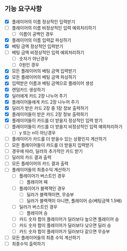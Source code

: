 ## 기능 요구사항

- [x] 플레이어의 이름 정상적인 입력받기
- [ ] 플레이어의 이름 비정상적인 입력 예외처리하기
    - [ ] 이름이 공백인 경우
- [x] 플레이어의 이름 입력값 파싱하기
- [x] 베팅 금액 정상적인 입력받기
- [ ] 베팅 금액 비정상적인 입력 예외처리하기
    - [ ] 숫자가 아닌경우
    - [ ] 0원인 경우
- [x] 모든 플레이어의 베팅 금액 입력받기
- [x] 모든 플레이어의 베팅 금액 파싱하기
- [x] 입력받은 이름과 베팅 금액으로 플레이어 생성
- [x] 랜덤카드 생성하기
- [x] 딜러에게 카드 2장 나누어 주기
- [x] 플레이어들에게 카드 2장 나누어 주기
- [x] 딜러가 받은 카드 2장 중 1장 정보 출력하기
- [x] 플레이어들이 받은 카드 2장 정보 출력하기
- [x] 플레이어들이 카드를 더 받을지 정상적인 입력 받기
- [ ] 플레이어들이 카드를 더 받을지 비정상적인 입력 예외처리하기
    - [ ] y 또는 n이 아닌경우
- [ ] 플레이어가 카드를 더 받을수 있는 상황인지 계산하기
- [ ] 모든 플레이어들이 카드를 더 받을지 입력받기
- [ ] 경우에 따라, 딜러의 추가적인 카드 받기
- [ ] 딜러의 카드 결과 출력
- [ ] 모든 플레이어의 카드 결과 출력
- [ ] 플레이어들의 최종수익 계산하기
    - [ ] 플레이어가 버스트인 경우
        - [ ] 플레이어 패
    - [ ] 플레이어가 블랙잭인 경우
        - [ ] 딜러가 블랙잭이면, 무승부
        - [ ] 딜러가 블랙잭이 아니면, 플레이어 승(베팅금액 1.5배)
    - [ ] 딜러가 버스트인 경우
        - [ ] 플레이어 승
    - [ ] 카드 숫자 합이 플레이어가 딜러보다 높으면 플레이어 승
    - [ ] 카드 숫자 합이 플레이어가 딜러보다 낮으면 딜러 승
    - [ ] 카드 숫자 합이 플레이어가 딜러보다 같으면 무승부
- [ ] 모든 플레이어들의 최종 수익 계산하기
- [ ] 최종수익 출력하기